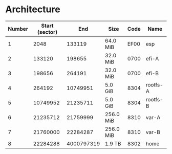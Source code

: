 # Architecture

| Number | Start (sector) | End        | Size       | Code | Name      |
|--------|----------------|------------|------------|------|-----------|
| 1      | 2048           | 133119     | 64.0 MiB   | EF00 | esp       |
| 2      | 133120         | 198655     | 32.0 MiB   | 0700 | efi-A     |
| 3      | 198656         | 264191     | 32.0 MiB   | 0700 | efi-B     |
| 4      | 264192         | 10749951   | 5.0 GiB    | 8304 | rootfs-A  |
| 5      | 10749952       | 21235711   | 5.0 GiB    | 8304 | rootfs-B  |
| 6      | 21235712       | 21759999   | 256.0 MiB  | 8310 | var-A     |
| 7      | 21760000       | 22284287   | 256.0 MiB  | 8310 | var-B     |
| 8      | 22284288       | 4000797319 | 1.9 TB     | 8302 | home      |

